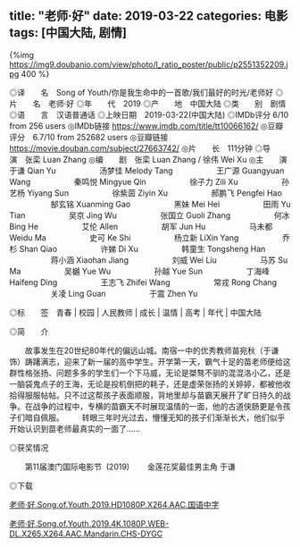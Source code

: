 title: "老师·好"
date: 2019-03-22
categories: 电影
tags: [中国大陆, 剧情]
---
{%img https://img9.doubanio.com/view/photo/l_ratio_poster/public/p2551352209.jpg 400 %}

◎译　　名　Song of Youth/你是我生命中的一首歌/我们最好的时光/老师好
◎片　　名　老师·好
◎年　　代　2019
◎产　　地　中国大陆
◎类　　别　剧情
◎语　　言　汉语普通话
◎上映日期　2019-03-22(中国大陆)
◎IMDb评分  6/10 from 256 users
◎IMDb链接  https://www.imdb.com/title/tt10066162/
◎豆瓣评分　6.7/10 from 252682 users
◎豆瓣链接　https://movie.douban.com/subject/27663742/
◎片　　长　111分钟
◎导　　演　张栾 Luan Zhang
◎编　　剧　张栾 Luan Zhang / 徐伟 Wei Xu
◎主　　演　于谦 Qian Yu
　　　　  　汤梦佳 Melody Tang
　　　　  　王广源 Guangyuan Wang
　　　　  　秦鸣悦 Mingyue Qin
　　　　  　徐子力 Zili Xu
　　　　  　孙艺杨 Yiyang Sun
　　　　  　徐紫茵 Ziyin Xu
　　　　  　郝鹏飞 Pengfei Hao
　　　　  　郜玄铭 Xuanming Gao
　　　　  　黑妹 Mei Hei
　　　　  　田雨 Yu Tian
　　　　  　吴京 Jing Wu
　　　　  　张国立 Guoli Zhang
　　　　  　何冰 Bing He
　　　　  　艾伦 Allen
　　　　  　胡军 Jun Hu
　　　　  　马未都 Weidu Ma
　　　　  　史可 Ke Shi
　　　　  　杨立新 LiXin Yang
　　　　  　乔杉 Shan Qiao
　　　　  　许娣 Di Xu
　　　　  　韩童生 Tongsheng Han
　　　　  　蒋小涵 Xiaohan Jiang
　　　　  　刘威 Wei Liu
　　　　  　马苏 Su Ma
　　　　  　吴樾 Yue Wu
　　　　  　孙越 Yue Sun
　　　　  　丁海峰 Haifeng Ding
　　　　  　王志飞 Zhifei Wang
　　　　  　常戎 Rong Chang
　　　　  　关凌 Ling Guan
　　　　  　于震 Zhen Yu

◎标　　签　青春 | 校园 | 人民教师 | 成长 | 温情 | 高考 | 年代 | 中国大陆

◎简　　介

　　故事发生在20世纪80年代的偏远山城。南宿一中的优秀教师苗宛秋（于谦 饰）踌躇满志，迎来了新一届的高中学生。开学第一天，霸气十足的苗老师便给这群性格张扬、问题多多的学生们一个下马威，无论是桀骜不驯的混混洛小乙，还是一脑袋鬼点子的王海，无论是投机倒把的耗子，还是虚荣张扬的关婷婷，都被他收拾得服服帖帖。只不过这帮孩子表面顺服，背地里却与苗霸天展开了旷日持久的战争。在战争的过程中，专横的苗霸天不时展现温情的一面，他的古道侠肠更是令孩子们暗自佩服。
　　转眼三年时光过去，懵懂无知的孩子们渐渐长大，他们似乎开始认识到苗老师最真实的一面了……

◎获奖情况

　　第11届澳门国际电影节  (2019)
　　金莲花奖最佳男主角 于谦

◎下载

[老师·好.Song.of.Youth.2019.HD1080P.X264.AAC.国语中字](magnet:?xt=urn:btih:40D3B6315F733E4051E5C2DC1887DB141B3F16C8)

[老师·好.Song.of.Youth.2019.4K.1080P.WEB-DL.X265.X264.AAC.Mandarin.CHS-DYGC](magnet:?xt=urn:btih:67F0ED992D863964818D45FFD6030DC0D36FDD36)

